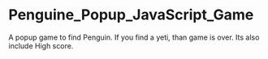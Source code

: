 # Penguine_Popup_JavaScript_Game
A popup game to find Penguin. If you find a yeti, than game is over. Its also include High score.
